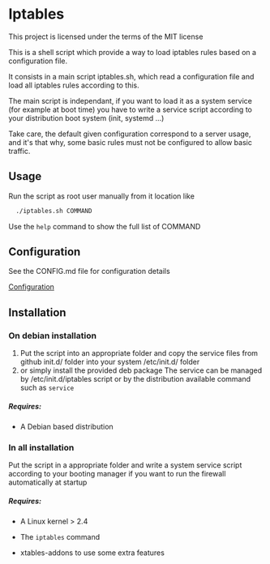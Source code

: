 # Iptables

This project is licensed under the terms of the MIT license

This is a shell script which provide a way to load iptables rules based on a configuration file.

It consists in a main script iptables.sh, which read a configuration file and load all iptables rules according to this.

The main script is independant, if you want to load it as a system service (for example at boot time) you have to write a service script according to your distribution boot system (init, systemd ...)

Take care, the default given configuration correspond to a server usage, and it's that why, some basic rules must not be configured to allow basic traffic.


## Usage

Run the script as root user manually from it location like

```bash
  ./iptables.sh COMMAND  
```

Use the `help` command to show the full list of COMMAND

## Configuration

See the CONFIG.md file for configuration details

[Configuration](CONFIG.md)

## Installation

### On debian installation

  1. Put the script into an appropriate folder and copy the service files from github init.d/ folder into your system /etc/init.d/ folder
  2. or simply install the provided deb package
    The service can be managed by /etc/init.d/iptables script or by the distribution available command such as ```service```

##### Requires:
  * A Debian based distribution


### In all installation

Put the script in a appropriate folder and write a system service script according to your booting manager if you want to run the firewall automatically at startup

##### Requires:
  * A Linux kernel > 2.4
  * The `iptables` command

  * xtables-addons to use some extra features